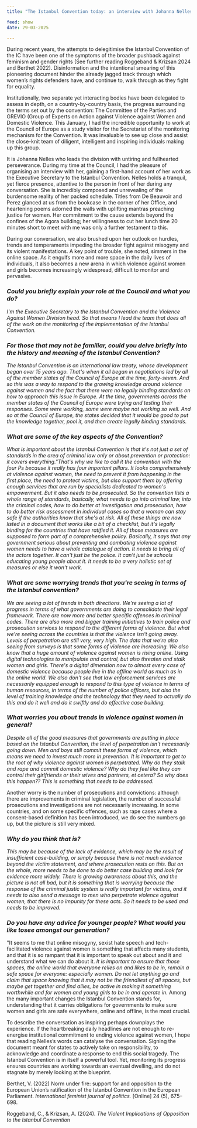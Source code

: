 ```yaml
---
title: "The Istanbul Convention today: an interview with Johanna Nelles by TARA LENARD"

feed: show
date: 29-03-2025

---
```





During recent years, the attempts to delegitimise the Istanbul Convention of the IC have been one of the symptoms of the broader pushback against feminism and gender rights (See further reading Roggeband & Krizsan 2024 and Berthet 2022). Disinformation and the intentional smearing of this pioneering document hinder the already jagged track through which women’s rights defenders have, and continue to, walk through as they fight for equality.  
 
Institutionally, two separate yet interacting bodies have been delegated to assess in depth, on a country-by-country basis, the progress surrounding the terms set out by the convention: The Committee of the Parties and GREVIO (Group of Experts on Action against Violence against Women and Domestic Violence. This January, I had the incredible opportunity to work at the Council of Europe as a study visitor for the Secretariat of the monitoring mechanism for the Convention. It was invaluable to see up close and assist the close-knit team of diligent, intelligent and inspiring individuals making up this group. 
 
It is Johanna Nelles who leads the division with untiring and fullhearted perseverance. During my time at the Council, I had the pleasure of organising an interview with her, gaining a first-hand account of her work as the Executive Secretary to the Istanbul Convention. Nelles holds a tranquil, yet fierce presence, attentive to the person in front of her during any conversation. She is incredibly composed and unrevealing of the burdensome reality of her packed schedule. Titles from De Beauvoir and Perez glanced at us from the bookcase in the corner of her Office, and heartening poems adorned the walls with uplifting mantras preaching justice for women. Her commitment to the cause extends beyond the confines of the Agora building; her willingness to cut her lunch time 20 minutes short to meet with me was only a further testament to this. 
 
During our conversation, we also brushed upon her outlook on hurdles, trends and temperaments impeding the broader fight against misogyny and its violent manifestations. A key point of trouble, she noted, simmers in the online space. As it engulfs more and more space in the daily lives of individuals, it also becomes a new arena in which violence against women and girls becomes increasingly widespread, difficult to monitor and pervasive.  
 
 
### *Could you briefly explain your role at the Council and what you do?*  
*I'm the Executive Secretary to the Istanbul Convention and the Violence Against Women Division head. So that means I lead the team that does all of the work on the monitoring of the implementation of the Istanbul Convention.*  

### *For those that may not be familiar, could you delve briefly into the history and meaning of the Istanbul Convention?*  
*The Istanbul Convention is an international law treaty, whose development began over 15 years ago. That's when it all began in negotiations led by all of the member states of the Council of Europe at the time, forty-seven. And so this was a way to respond to the growing knowledge around violence against women and the fact that there were no legally binding standards on how to approach this issue in Europe. At the time, governments across the member states of the Council of Europe were trying and testing their responses. Some were working, some were maybe not working so well. And so at the Council of Europe, the states decided that it would be good to put the knowledge together, pool it, and then create legally binding standards.*  

### *What are some of the key aspects of the Convention?*  
*What is important about the Istanbul Convention is that it's not just a set of standards in the area of criminal law only or about prevention or protection: it covers everything."That's why we like to call it the convention with the four Ps because it really has four important pillars. It looks comprehensively at violence against women, the need to prevent it from happening in the first place, the need to protect victims, but also support them by offering enough services that are run by specialists dedicated to women's empowerment. But it also needs to be prosecuted. So the convention lists a whole range of standards, basically, what needs to go into criminal law, into the criminal codes, how to do better at investigation and prosecution, how to do better risk assessment in individual cases so that a woman can stay safe if the authorities know that she's at risk. All of these things are now listed in a document that works like a bit of a checklist, but it's legally binding for the countries that have ratified it. All of those measures are supposed to form part of a comprehensive policy. Basically, it says that any government serious about preventing and combating violence against women needs to have a whole catalogue of action. It needs to bring all of the actors together. It can't just be the police. It can't just be schools educating young people about it. It needs to be a very holistic set of measures or else it won't work.*  

### *What are some worrying trends that you're seeing in terms of the Istanbul convention?*  
*We are seeing a lot of trends in both directions. We're seeing a lot of progress in terms of what governments are doing to consolidate their legal framework. There are now more and better specific offences in criminal codes. There are also more and bigger training initiatives to train police and prosecution services to respond to the different forms of violence. But what we're seeing across the countries is that the violence isn't going away. Levels of perpetration are still very, very high. The data that we're also seeing from surveys is that some forms of violence are increasing. We also know that a huge amount of violence against women is rising online. Using digital technologies to manipulate and control, but also threaten and stalk women and girls. There's a digital dimension now to almost every case of domestic violence because people live in the offline world as much as in the online world.  We also don't see that law enforcement services are necessarily equipped enough to respond to this type of violence in terms of human resources, in terms of the number of police officers, but also the level of training knowledge and the technology that they need to actually do this and do it well and do it swiftly and do effective case building.*  

### *What worries you about trends in violence against women in general?*  
*Despite all of the good measures that governments are putting in place based on the Istanbul Convention, the level of perpetration isn't necessarily going down. Men and boys still commit these forms of violence, which means we need to invest much more in prevention. It is important to get to the root of why violence against women is perpetrated. Why do they stalk and rape and commit domestic violence? Why do they feel like they can control their girlfriends or their wives and partners, et cetera? So why does this happen?? This is something that needs to be addressed.*  

Another worry is the number of prosecutions and convictions: although there are improvements in criminal legislation, the number of successful prosecutions and investigations are not necessarily increasing. In some countries, and on some specific offences, such as rape cases where a consent-based definition has been introduced, we do see the numbers go up, but the picture is still very mixed.  

### *Why do you think that is?*  
*This may be because of the lack of evidence, which may be the result of insufficient case-building, or simply because there is not much evidence beyond the victim statement, and where prosecution rests on this. But on the whole, more needs to be done to do better case building and look for evidence more widely.* 
*There is growing awareness about this, and the picture is not all bad, but it is something that is worrying because the response of the criminal justic system is really important for victims, and it needs to also send a message to men who perpetrate violence against women, that there is no impunity for these acts. So it needs to be used and needs to be improved.*  

### *Do you have any advice for younger people? What would you like tosee amongst our generation?* 
"It seems to me that online misogyny, sexist hate speech and tech-facilitated violence against women is something that affects many students, and that it is so rampant that it is important to speak out about and it and understand what we can do about it. *It is important to ensure that those spaces, the online world that everyone relies on and likes to be in, remain a safe space for everyone: especially women. Do not let anything go and claim that space knowing that it may not be the friendliest of all spaces, but maybe get together and find allies, be active in making it something worthwhile and for women and young girls to be in and operate in.* Among the many important changes the Istanbul Convention stands for, understanding that it carries obligations for governments to make sure women and girls are safe everywhere, online and offline, is the most crucial.  
 
To describe the conversation as inspiring perhaps downplays the experience. If the heartbreaking daily headlines are not enough to re-energise institutional commitment to ending violence against women, I hope that reading Nelles’s words can catalyse the conversation. Signing the document meant for states to actively take on responsibility, to acknowledge and coordinate a response to end this social tragedy. The Istanbul Convention is in itself a powerful tool. Yet, monitoring its progress ensures countries are working towards an eventual dwelling, and do not stagnate by merely looking at the blueprint. 
 
 
 Berthet, V. (2022) Norm under fire: support for and opposition to the European Union’s ratification of the Istanbul Convention in the European Parliament. *International feminist journal of politics.* [Online] 24 (5), 675–698. 
 
Roggeband, C., & Krizsan, A. (2024). *The Violent Implications of Opposition to the 
Istanbul Conventio*n 
